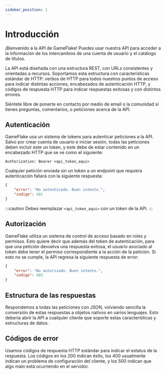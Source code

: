 ```yaml
---
sidebar_position: 1
---
```


# Introducción
¡Bienvenido a la API de GameFlake! Puedes usar nuestra API para acceder a la información de los intercambios de una cuenta de usuario y el catálogo de títulos.

La API está diseñada con una estructura REST, con URLs consistentes y orientadas a recursos.
Soportamos esta estructura con características estándar de HTTP: verbos de HTTP para todos nuestros puntos de acceso para indicar distintas acciones, encabezados de autenticación HTTP, y códigos de respuesta HTTP para indicar respuestas exitosas y con distintos errores. 

Siéntete libre de ponerte en contacto por medio de email o la comunidad si tienes preguntas, comentarios, o peticiones acerca de la API.


## Autenticación
GameFlake usa un sistema de tokens para autenticar peticiones a la API. Salvo por crear cuenta de usuario e iniciar sesión, todas las peticiones deben incluir este un token, y este debe de estar contenido en un
encabezado HTTP que se ve como el siguiente:

`Authorization: Bearer <api_token_aqui>`

Cualquier petición enviada sin un token a un endpoint que requiera autenticación fallará con la 
siguiente respuesta:
```json
{
    "error": "No autenticado. Buen intento.",
    "codigo": 401
}
```

:::caution
Debes reemplazar `<api_token_aqui>` con un token de la API.
:::


## Autorización
GameFlake utiliza un sistema de control de acceso basado en roles y permisos. Esto quiere decir que además del token de autenticación, para que una petición devuelva una respuesta exitosa, el usuario
asociado al token debe tener el permiso correspondiente a la acción de la petición. Si esto no se 
cumple, la API regresa la siguiente respuesta de error:
```json
{
    "error": "No autorizado. Buen intento.",
    "codigo": 403
}
```

## Estructura de las respuestas
Respondemos a todas las peticiones con JSON, volviendo sencilla la conversión de estas respuestas a objetos nativos en varios lenguajes. Esto debería abrir la API a cualquier cliente que soporte estas características y estructuras de datos.

## Códigos de error
Usamos códigos de respuesta HTTP estándar para indicar el estatus de la respuesta. Los códigos en los 200 indican éxito, los 400 usualmente indican un problema de configuración del cliente, y los 500 indican que algo malo está ocurriendo en el servidor.